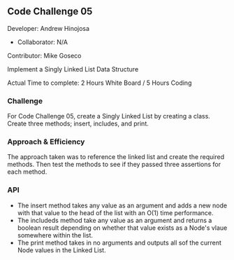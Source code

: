 ## Code Challenge 05

Developer: Andrew Hinojosa

- Collaborator: N/A

Contributor: Mike Goseco

Implement a Singly Linked List Data Structure

Actual Time to complete: 2 Hours White Board / 5 Hours Coding

### Challenge
For Code Challenge 05, create a Singly Linked List by creating a class. Create three methods; insert, includes, and print.

### Approach & Efficiency
The approach taken was to reference the linked list and create the required methods. Then test the methods to see if they passed three assertions for each method.

### API
- The insert method takes any value as an argument and adds a new node with that value to the head of the list with an O(1) time performance.
- The includeds method take any value as an argument and returns a boolean result depending on whether that value exists as a Node's vlaue somewhere within the list.
- The print method takes in no arguments and outputs all sof the current Node values in the Linked List.